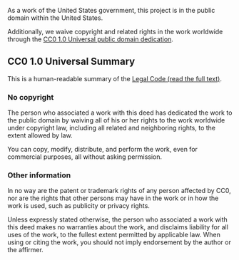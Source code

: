 As a work of the United States government, this project is in the public domain within the United States. 
 
Additionally, we waive copyright and related rights in the work worldwide through the [CC0 1.0 Universal public domain dedication](https://creativecommons.org/publicdomain/zero/1.0/). 
 
## CC0 1.0 Universal Summary 
 
This is a human-readable summary of the 
[Legal Code (read the full text)](https://creativecommons.org/publicdomain/zero/1.0/legalcode). 
 
### No copyright 
 
The person who associated a work with this deed has dedicated the work to the public domain by waiving all of his or her rights to the work worldwide under copyright law, including all related and neighboring rights, to the extent allowed by law. 
 
You can copy, modify, distribute, and perform the work, even for commercial purposes, all without asking permission. 
### Other information 
 
In no way are the patent or trademark rights of any person affected by CC0, nor are the rights that other persons may have in the work or in how the work is used, such as publicity or privacy rights. 
 
Unless expressly stated otherwise, the person who associated a work with this deed makes no warranties about the work, and disclaims liability for all uses of the work, to the fullest extent permitted by applicable law. When using or citing the work, you should not imply endorsement by the author or the affirmer. 